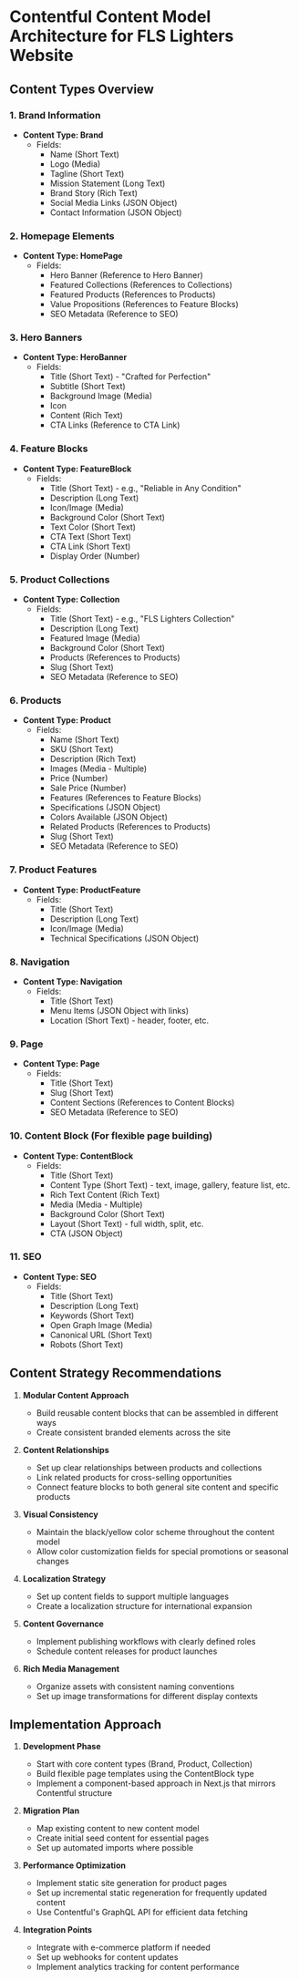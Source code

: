 # Contentful Content Model Architecture for FLS Lighters Website

## Content Types Overview

### 1. Brand Information

- **Content Type: Brand**
  - Fields:
    - Name (Short Text)
    - Logo (Media)
    - Tagline (Short Text)
    - Mission Statement (Long Text)
    - Brand Story (Rich Text)
    - Social Media Links (JSON Object)
    - Contact Information (JSON Object)

### 2. Homepage Elements

- **Content Type: HomePage**
  - Fields:
    - Hero Banner (Reference to Hero Banner)
    - Featured Collections (References to Collections)
    - Featured Products (References to Products)
    - Value Propositions (References to Feature Blocks)
    - SEO Metadata (Reference to SEO)

### 3. Hero Banners

- **Content Type: HeroBanner**
  - Fields:
    - Title (Short Text) - "Crafted for Perfection"
    - Subtitle (Short Text)
    - Background Image (Media)
    - Icon
    - Content (Rich Text)
    - CTA Links (Reference to CTA Link)

### 4. Feature Blocks

- **Content Type: FeatureBlock**
  - Fields:
    - Title (Short Text) - e.g., "Reliable in Any Condition"
    - Description (Long Text)
    - Icon/Image (Media)
    - Background Color (Short Text)
    - Text Color (Short Text)
    - CTA Text (Short Text)
    - CTA Link (Short Text)
    - Display Order (Number)

### 5. Product Collections

- **Content Type: Collection**
  - Fields:
    - Title (Short Text) - e.g., "FLS Lighters Collection"
    - Description (Long Text)
    - Featured Image (Media)
    - Background Color (Short Text)
    - Products (References to Products)
    - Slug (Short Text)
    - SEO Metadata (Reference to SEO)

### 6. Products

- **Content Type: Product**
  - Fields:
    - Name (Short Text)
    - SKU (Short Text)
    - Description (Rich Text)
    - Images (Media - Multiple)
    - Price (Number)
    - Sale Price (Number)
    - Features (References to Feature Blocks)
    - Specifications (JSON Object)
    - Colors Available (JSON Object)
    - Related Products (References to Products)
    - Slug (Short Text)
    - SEO Metadata (Reference to SEO)

### 7. Product Features

- **Content Type: ProductFeature**
  - Fields:
    - Title (Short Text)
    - Description (Long Text)
    - Icon/Image (Media)
    - Technical Specifications (JSON Object)

### 8. Navigation

- **Content Type: Navigation**
  - Fields:
    - Title (Short Text)
    - Menu Items (JSON Object with links)
    - Location (Short Text) - header, footer, etc.

### 9. Page

- **Content Type: Page**
  - Fields:
    - Title (Short Text)
    - Slug (Short Text)
    - Content Sections (References to Content Blocks)
    - SEO Metadata (Reference to SEO)

### 10. Content Block (For flexible page building)

- **Content Type: ContentBlock**
  - Fields:
    - Title (Short Text)
    - Content Type (Short Text) - text, image, gallery, feature list, etc.
    - Rich Text Content (Rich Text)
    - Media (Media - Multiple)
    - Background Color (Short Text)
    - Layout (Short Text) - full width, split, etc.
    - CTA (JSON Object)

### 11. SEO

- **Content Type: SEO**
  - Fields:
    - Title (Short Text)
    - Description (Long Text)
    - Keywords (Short Text)
    - Open Graph Image (Media)
    - Canonical URL (Short Text)
    - Robots (Short Text)

## Content Strategy Recommendations

1. **Modular Content Approach**
   - Build reusable content blocks that can be assembled in different ways
   - Create consistent branded elements across the site

2. **Content Relationships**
   - Set up clear relationships between products and collections
   - Link related products for cross-selling opportunities
   - Connect feature blocks to both general site content and specific products

3. **Visual Consistency**
   - Maintain the black/yellow color scheme throughout the content model
   - Allow color customization fields for special promotions or seasonal changes

4. **Localization Strategy**
   - Set up content fields to support multiple languages
   - Create a localization structure for international expansion

5. **Content Governance**
   - Implement publishing workflows with clearly defined roles
   - Schedule content releases for product launches

6. **Rich Media Management**
   - Organize assets with consistent naming conventions
   - Set up image transformations for different display contexts

## Implementation Approach

1. **Development Phase**
   - Start with core content types (Brand, Product, Collection)
   - Build flexible page templates using the ContentBlock type
   - Implement a component-based approach in Next.js that mirrors Contentful structure

2. **Migration Plan**
   - Map existing content to new content model
   - Create initial seed content for essential pages
   - Set up automated imports where possible

3. **Performance Optimization**
   - Implement static site generation for product pages
   - Set up incremental static regeneration for frequently updated content
   - Use Contentful's GraphQL API for efficient data fetching

4. **Integration Points**
   - Integrate with e-commerce platform if needed
   - Set up webhooks for content updates
   - Implement analytics tracking for content performance
